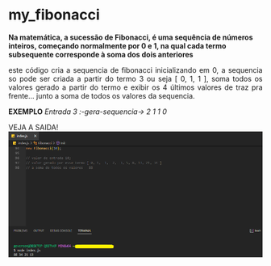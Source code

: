 # my_fibonacci

<b> Na matemática, a sucessão de Fibonacci, é uma sequência de números inteiros, começando normalmente por 0 e 1, na qual cada termo subsequente corresponde à soma dos dois anteriores </b>

<p align="justify">
este código cria a sequencia de fibonacci inicializando em 0,
a sequencia so pode ser criada a partir do termo 3 ou seja [ 0, 1, 1 ],
soma todos os valores gerado a partir do termo e exibir os 4 últimos valores de traz pra frente...
junto a soma de todos os valores da sequencia.
</p>
<b>EXEMPLO</b>
<i>Entrada 3 :-gera-sequencia-> 2 1 1 0 </i>


VEJA A SAIDA!
![alt text](./saida.png)
